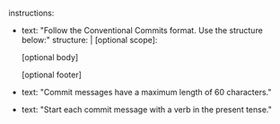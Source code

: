 instructions:
  - text: "Follow the Conventional Commits format. Use the structure below:"
    structure: |
      <type>[optional scope]: <description>
      
      [optional body]
      
      [optional footer]
  - text: "Commit messages have a maximum length of 60 characters."
  - text: "Start each commit message with a verb in the present tense."